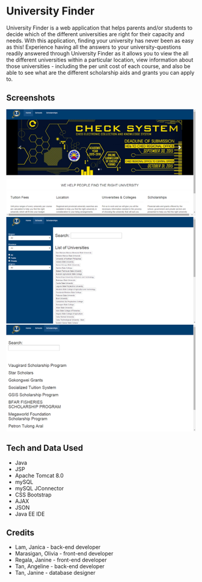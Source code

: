 # University Finder
University Finder is a web application that helps parents and/or students to decide which of the different universities are right for their capacity and needs. With this application, finding your university has never been as easy as this! Experience having all the answers to your university-questions readily answered through University Finder as it allows you to view the all the different universities within a particular location, view information about those universities - including the per unit cost of each course, and also be able to see what are the different scholarship aids and grants you can apply to.
## Screenshots
![Homepage](https://raw.githubusercontent.com/ThisIsOliviaMae/Chill/master/Screenshots/HomeScreen.png)
![List of Schools per Location](https://raw.githubusercontent.com/ThisIsOliviaMae/Chill/master/Screenshots/SchoolList.png)
![Scholarships Offered in the Philippines](https://raw.githubusercontent.com/ThisIsOliviaMae/Chill/master/Screenshots/ScholarshipList.png)
## Tech and Data Used
* Java
* JSP
* Apache Tomcat 8.0
* mySQL
* mySQL JConnector
* CSS Bootstrap
* AJAX
* JSON
* Java EE IDE
## Credits
* Lam, Janica - back-end developer
* Marasigan, Olivia - front-end developer
* Regala, Janine -  front-end developer
* Tan, Angeline - back-end developer
* Tan, Janine - database designer


